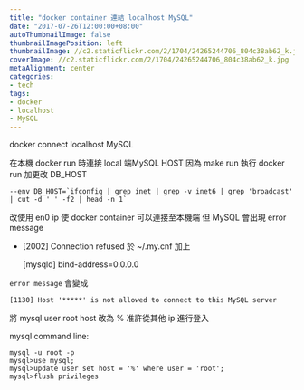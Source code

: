 ```yaml
---
title: "docker container 連結 localhost MySQL"
date: "2017-07-26T12:00:00+08:00"
autoThumbnailImage: false
thumbnailImagePosition: left
thumbnailImage: //c2.staticflickr.com/2/1704/24265244706_804c38ab62_k.jpg
coverImage: //c2.staticflickr.com/2/1704/24265244706_804c38ab62_k.jpg
metaAlignment: center
categories:
- tech
tags:
- docker
- localhost
- MySQL
---
```


docker connect localhost MySQL
<!--more-->


在本機 docker run 時連接 local 端MySQL HOST 因為 make run 執行 docker run 加更改 DB_HOST

    --env DB_HOST=`ifconfig | grep inet | grep -v inet6 | grep 'broadcast' | cut -d ' ' -f2 | head -n 1`

改使用 en0 ip 使 docker container 可以連接至本機端
但 MySQL 會出現 error message
* [2002] Connection refused
於 ~/.my.cnf  加上

    [mysqld]
    bind-address=0.0.0.0

`error message` 會變成

    [1130] Host '*****' is not allowed to connect to this MySQL server

將 mysql user root host 改為 % 准許從其他 ip 進行登入

mysql command line:

	mysql -u root -p
	mysql>use mysql;
	mysql>update user set host = '%' where user = 'root';
    mysql>flush privileges


